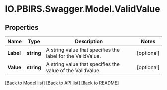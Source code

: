 # IO.PBIRS.Swagger.Model.ValidValue
## Properties

Name | Type | Description | Notes
------------ | ------------- | ------------- | -------------
**Label** | **string** | A string value that specifies the label for the ValidValue. | [optional] 
**Value** | **string** | A string value that specifies the value of the ValidValue. | [optional] 

[[Back to Model list]](../README.md#documentation-for-models) [[Back to API list]](../README.md#documentation-for-api-endpoints) [[Back to README]](../README.md)

